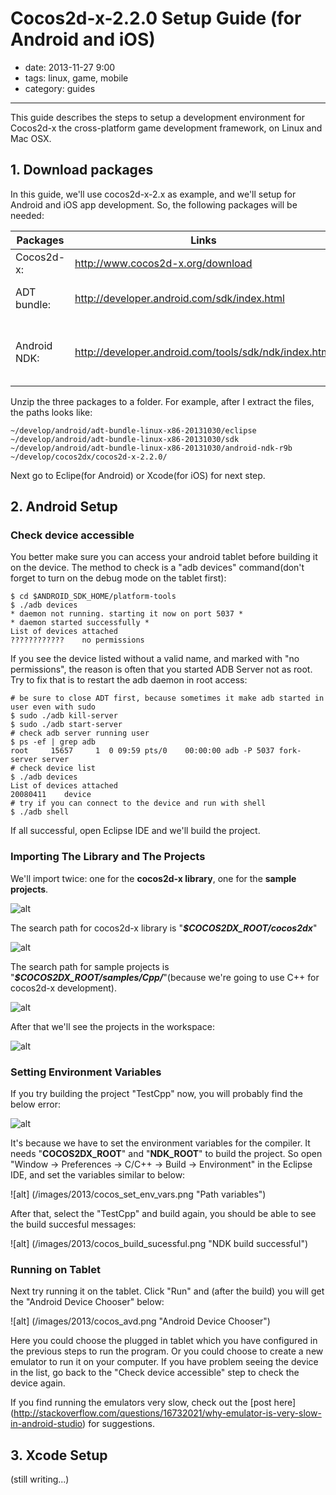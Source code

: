 # Cocos2d-x-2.2.0 Setup Guide (for Android and iOS)

- date: 2013-11-27 9:00
- tags: linux, game, mobile
- category: guides

----------------------------

This guide describes the steps to setup a development environment for Cocos2d-x the cross-platform game development framework, on Linux and Mac OSX.


## 1. Download packages

In this guide, we'll use cocos2d-x-2.x as example, and we'll setup for Android and iOS app development. So, the following packages will be needed:


| Packages | Links | Remark |
|------|------|------|
| Cocos2d-x: | http://www.cocos2d-x.org/download | use latest of v2.x |
| ADT bundle: |  http://developer.android.com/sdk/index.html | Android Development Tools |
| Android NDK: | http://developer.android.com/tools/sdk/ndk/index.html | legacy-toolchains package is not neccessary |


Unzip the three packages to a folder. For example, after I extract the files, the paths looks like:

    ~/develop/android/adt-bundle-linux-x86-20131030/eclipse
    ~/develop/android/adt-bundle-linux-x86-20131030/sdk
    ~/develop/android/adt-bundle-linux-x86-20131030/android-ndk-r9b
    ~/develop/cocos2dx/cocos2d-x-2.2.0/

Next go to Eclipe(for Android) or Xcode(for iOS) for next step.

## 2. Android Setup

### Check device accessible

You better make sure you can access your android tablet before building it on the device. The method to check is a "adb devices" command(don't forget to turn on the debug mode on the tablet first):

    $ cd $ANDROID_SDK_HOME/platform-tools
    $ ./adb devices
    * daemon not running. starting it now on port 5037 *
    * daemon started successfully *
    List of devices attached 
    ????????????	no permissions
    
If you see the device listed without a valid name, and marked with "no permissions", the reason is often that you started ADB Server not as root. Try to fix that is to restart the adb daemon in root access:

    # be sure to close ADT first, because sometimes it make adb started in user even with sudo
    $ sudo ./adb kill-server
    $ sudo ./adb start-server
    # check adb server running user
    $ ps -ef | grep adb
    root     15657     1  0 09:59 pts/0    00:00:00 adb -P 5037 fork-server server
    # check device list
    $ ./adb devices
    List of devices attached 
    20080411	device
    # try if you can connect to the device and run with shell
    $ ./adb shell

If all successful, open Eclipse IDE and we'll build the project.

### Importing The Library and The Projects

We'll import twice: one for the **cocos2d-x library**, one for the **sample projects**.

![alt](/images/2013/cocos_import.png "Import existing projects")


The search path for cocos2d-x library is "***$COCOS2DX_ROOT/cocos2dx***"

![alt](/images/2013/cocos_import_lib.png "Import cocos2d-x lib")

The search path for sample projects is "***$COCOS2DX_ROOT/samples/Cpp/***"(because we're going to use C++ for cocos2d-x development).

![alt](/images/2013/cocos_import_tests.png "Import sample projects")

After that we'll see the projects in the workspace:

![alt](/images/2013/cocos_import_success.png "Imported projects")


### Setting Environment Variables

If you try building the project "TestCpp" now, you will probably find the below error:

![alt](/images/2013/cocos_build_ndk_error.png "Compile error")

It's because we have to set the environment variables for the compiler. It needs "**COCOS2DX_ROOT**" and "**NDK_ROOT**" to build the project. So open "Window -> Preferences -> C/C++ -> Build -> Environment" in the Eclipse IDE, and set the variables similar to below:

![alt] (/images/2013/cocos_set_env_vars.png "Path variables")

After that, select the "TestCpp" and build again, you should be able to see the build succesful messages:

![alt] (/images/2013/cocos_build_sucessful.png "NDK build successful")

### Running on Tablet

Next try running it on the tablet. Click "Run" and (after the build) you will get the "Android Device Chooser" below:

![alt] (/images/2013/cocos_avd.png "Android Device Chooser")

Here you could choose the plugged in tablet which you have configured in the previous steps to run the program. Or you could choose to create a new emulator to run it on your computer. If you have problem seeing the device in the list, go back to the "Check device accessible" step to check the device again. 

If you find running the emulators very slow, check out the [post here] (http://stackoverflow.com/questions/16732021/why-emulator-is-very-slow-in-android-studio) for suggestions.


## 3. Xcode Setup

(still writing...)



